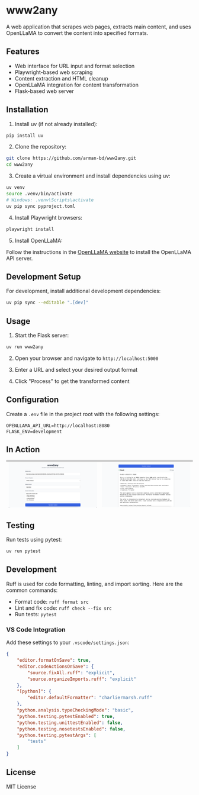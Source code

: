 # www2any

A web application that scrapes web pages, extracts main content, and uses OpenLLaMA to convert the content into specified formats.

## Features

- Web interface for URL input and format selection
- Playwright-based web scraping
- Content extraction and HTML cleanup
- OpenLLaMA integration for content transformation
- Flask-based web server

## Installation

1. Install uv (if not already installed):
```bash
pip install uv
```

2. Clone the repository:
```bash
git clone https://github.com/arman-bd/www2any.git
cd www2any
```

3. Create a virtual environment and install dependencies using uv:
```bash
uv venv
source .venv/bin/activate  
# Windows: .venv\Scripts\activate
uv pip sync pyproject.toml
```

4. Install Playwright browsers:
```bash
playwright install
```

5. Install OpenLLaMA:

Follow the instructions in the [OpenLLaMA website](https://ollama.com/download) to install the OpenLLaMA API server.

## Development Setup

For development, install additional development dependencies:
```bash
uv pip sync --editable ".[dev]"
```

## Usage

1. Start the Flask server:
```bash
uv run www2any
```

2. Open your browser and navigate to `http://localhost:5000`

3. Enter a URL and select your desired output format

4. Click "Process" to get the transformed content

## Configuration

Create a `.env` file in the project root with the following settings:

```
OPENLLAMA_API_URL=http://localhost:8080
FLASK_ENV=development
```

## In Action

| ![www2any](docs/screenshot_1.png) | ![www2any](docs/screenshot_2.png) |
|-----------------------------------|-----------------------------------|

## Testing

Run tests using pytest:
```bash
uv run pytest
```

## Development

Ruff is used for code formatting, linting, and import sorting. Here are the common commands:

- Format code: `ruff format src`
- Lint and fix code: `ruff check --fix src`
- Run tests: `pytest`

### VS Code Integration

Add these settings to your `.vscode/settings.json`:

```json
{
    "editor.formatOnSave": true,
    "editor.codeActionsOnSave": {
        "source.fixAll.ruff": "explicit",
        "source.organizeImports.ruff": "explicit"
    },
    "[python]": {
        "editor.defaultFormatter": "charliermarsh.ruff"
    },
    "python.analysis.typeCheckingMode": "basic",
    "python.testing.pytestEnabled": true,
    "python.testing.unittestEnabled": false,
    "python.testing.nosetestsEnabled": false,
    "python.testing.pytestArgs": [
        "tests"
    ]
}
```

## License

MIT License